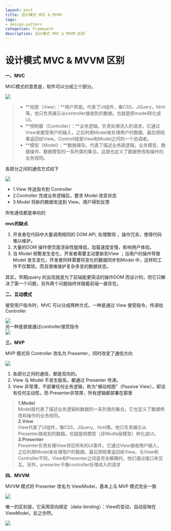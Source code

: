 ```yaml
---
layout: post
title: 设计模式 MVC & MVVM
tags:
- design-pattern
categories: Framework
description: 设计模式 MVC & MVVM 区别
---
```

# 设计模式 MVC & MVVM 区别

**一、MVC**

MVC模式的意思是，软件可以分成三个部分。
<div class="rd">
<img src="/assets/images/2016/7-8-9/9-21-1.png" />
</div>

> + **视图（View）：**用户界面。代表了UI组件，像CSS，JQuery，html等。他只负责展示从controller接收到的数据。也就是把model转化成UI。
> + **控制器（Controller）：**业务逻辑。负责处理流入的请求。它通过View来接受用户的输入，之后利用Model来处理用户的数据，最后把结果返回给View。Controll就是View和Model之间的一个协调者。
> + **模型（Model）：**数据保存。代表了描述业务路逻辑，业务模型、数据操作、数据模型的一系列类的集合。这层也定义了数据修改和操作的业务规则。

各部分之间的通信方式如下
<div class="rd">
<img src="/assets/images/2016/7-8-9/9-21-2.png" />
</div>

- 1.View 传送指令到 Controller
- 2.Controller 完成业务逻辑后，要求 Model 改变状态
- 3.Model 将新的数据发送到 View，用户得到反馈

所有通信都是单向的

**mvc的缺点**

1. 开发者在代码中大量调用相同的 DOM API, 处理繁琐 ，操作冗余，使得代码难以维护。
2. 大量的DOM 操作使页面渲染性能降低，加载速度变慢，影响用户体验。
3. 当 Model 频繁发生变化，开发者需要主动更新到View ；当用户的操作导致 Model 发生变化，开发者同样需要将变化的数据同步到Model 中，这样的工作不仅繁琐，而且很难维护复杂多变的数据状态。

其实，早期jquery 的出现就是为了前端能更简洁的操作DOM 而设计的，但它只解决了第一个问题，另外两个问题始终伴随着前端一直存在。

**二、互动模式**

接受用户指令时，MVC 可以分成两种方式。一种是通过 View 接受指令，传递给 Controller
<div class="rd">
<img src="/assets/images/2016/7-8-9/9-21-3.png" />
</div>
另一种是直接通过controller接受指令
<div class="rd">
<img src="/assets/images/2016/7-8-9/9-21-4.png" />
</div>

**三、MVP**

MVP 模式将 Controller 改名为 Presenter，同时改变了通信方向
<div class="rd">
<img src="/assets/images/2016/7-8-9/9-21-5.png" />
</div>

1. 各部分之间的通信，都是双向的。
2. View 与 Model 不发生联系，都通过 Presenter 传递。
3. View 非常薄，不部署任何业务逻辑，称为"被动视图"（Passive View），即没有任何主动性，而 Presenter非常厚，所有逻辑都部署在那里

> **1.Model**  
Model层代表了描述业务逻辑和数据的一系列类的集合。它也定义了数据修改和操作的业务规则。  
> **2.View**  
View代表了UI组件，像CSS，JQuery，html等。他只负责展示从Presenter接收到的数据。也就是把模型（非Modle层模型）转化成UI。  
> **3.Presenter**   
Presenter负责处理View背后所有的UI事件。它通过View接收用户输入，之后利用Model来处理用户的数据，最后把结果返回给View。与View和Controller不同，View和Presenter之间是完全解耦的，他们通过接口来交互。另外，presenter不像controller处理进入的请求

**四、MVVM**

MVVM 模式将 Presenter 改名为 ViewModel，基本上与 MVP 模式完全一致
<div class="rd">
<img src="/assets/images/2016/7-8-9/9-21-6.png" />
</div>

唯一的区别是，它采用双向绑定（data-binding）：View的变动，自动反映在 ViewModel，反之亦然。

<div class="rd">
<img src="/assets/images/2016/7-8-9/9-21-7.png" />
</div>

























